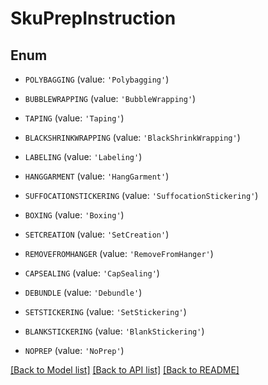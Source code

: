 # SkuPrepInstruction


## Enum

* `POLYBAGGING` (value: `'Polybagging'`)

* `BUBBLEWRAPPING` (value: `'BubbleWrapping'`)

* `TAPING` (value: `'Taping'`)

* `BLACKSHRINKWRAPPING` (value: `'BlackShrinkWrapping'`)

* `LABELING` (value: `'Labeling'`)

* `HANGGARMENT` (value: `'HangGarment'`)

* `SUFFOCATIONSTICKERING` (value: `'SuffocationStickering'`)

* `BOXING` (value: `'Boxing'`)

* `SETCREATION` (value: `'SetCreation'`)

* `REMOVEFROMHANGER` (value: `'RemoveFromHanger'`)

* `CAPSEALING` (value: `'CapSealing'`)

* `DEBUNDLE` (value: `'Debundle'`)

* `SETSTICKERING` (value: `'SetStickering'`)

* `BLANKSTICKERING` (value: `'BlankStickering'`)

* `NOPREP` (value: `'NoPrep'`)

[[Back to Model list]](../README.md#documentation-for-models) [[Back to API list]](../README.md#documentation-for-api-endpoints) [[Back to README]](../README.md)


